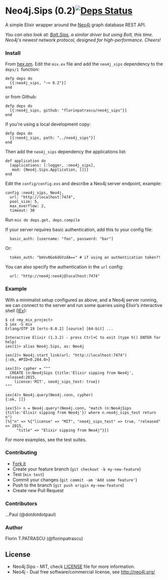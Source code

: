 Neo4j.Sips (0.2)[![Deps Status](https://beta.hexfaktor.org/badge/all/github/florinpatrascu/neo4j_sips.svg)](https://beta.hexfaktor.org/github/florinpatrascu/neo4j_sips)
==========

A simple Elixir wrapper around the [Neo4j](http://neo4j.com/developer/get-started/) graph database REST API.

*You can also look at: [Bolt.Sips](https://github.com/florinpatrascu/bolt_sips), a similar driver but using Bolt, this time. Neo4j's newest network protocol, designed for high-performance. Cheers!*

### Install

From [hex.pm](https://hex.pm/packages/neo4j_sips). Edit the `mix.ex` file and add the `neo4j_sips` dependency to the `deps/1 `function:

    defp deps do
      [{:neo4j_sips, "~> 0.2"}]
    end

or from Github:

    defp deps do
      [{:neo4j_sips, github: "florinpatrascu/neo4j_sips"}]
    end

If you're using a local development copy:

    defp deps do
      [{:neo4j_sips, path: "../neo4j_sips"}]
    end

Then add the `neo4j_sips` dependency the applications list:

    def application do
      [applications: [:logger, :neo4j_sips],
       mod: {Neo4j.Sips.Application, []}]
    end


Edit the `config/config.exs` and describe a Neo4j server endpoint, example:

    config :neo4j_sips, Neo4j,
      url: "http://localhost:7474",
      pool_size: 5,
      max_overflow: 2,
      timeout: 30

Run `mix do deps.get, deps.compile`

If your server requires basic authentication, add this to your config file:
      
      basic_auth: [username: "foo", password: "bar"]
      
Or:
      
      token_auth: "bmVvNGo6dGVzdA==" # if using an authentication token?!

You can also specify the authentication in the `url` config:

      url: "http://neo4j:neo4j@localhost:7474"
  
### Example

With a minimalist setup configured as above, and a Neo4j server running, we can connect to the server and run some queries using Elixir’s interactive shell ([IEx](http://elixir-lang.org/docs/stable/iex/IEx.html)):

    $ cd <my_mix_project>
    $ iex -S mix
    Erlang/OTP 19 [erts-8.0.2] [source] [64-bit] ...

    Interactive Elixir (1.3.2) - press Ctrl+C to exit (type h() ENTER for help)
    iex(1)> alias Neo4j.Sips, as: Neo4j

    iex(2)> Neo4j.start_link(url: "http://localhost:7474")
    {:ok, #PID<0.204.0>}

    iex(3)> cypher = """
      CREATE (n:Neo4jSips {title:'Elixir sipping from Neo4j', released:2015, 
        license:'MIT', neo4j_sips_test: true})
    """

    iex(4)> Neo4j.query(Neo4j.conn, cypher)
    {:ok, []}

    iex(5)> n = Neo4j.query!(Neo4j.conn, "match (n:Neo4jSips {title:'Elixir sipping from Neo4j'}) where n.neo4j_sips_test return n")
    [%{"n" => %{"license" => "MIT", "neo4j_sips_test" => true, "released" => 2015,
         "title" => "Elixir sipping from Neo4j"}}]
      
For more examples, see the test suites.

### Contributing

- [Fork it](https://github.com/florinpatrascu/neo4j_sips/fork)
- Create your feature branch (`git checkout -b my-new-feature`)
- Test (`mix test`)
- Commit your changes (`git commit -am 'Add some feature'`)
- Push to the branch (`git push origin my-new-feature`)
- Create new Pull Request

### Contributors
...Paul (@dotdotdotpaul)

### Author
Florin T.PATRASCU (@florinpatrascu)

## License
* Neo4j.Sips - MIT, check [LICENSE](LICENSE) file for more information.
* Neo4j - Dual free software/commercial license, see http://neo4j.org/
